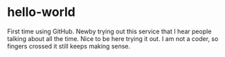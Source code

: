 # hello-world
First time using GitHub.
Newby trying out this service that I hear people talking about all the time. Nice to be here trying it out.
I am not a coder, so fingers crossed it still keeps making sense.

